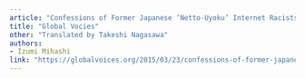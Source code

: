 ```yaml
---
article: "Confessions of Former Japanese ‘Netto-Uyoku’ Internet Racists"
title: "Global Vocies"
other: "Translated by Takeshi Nagasawa"
authors:
- Izumi Mihashi
link: "https://globalvoices.org/2015/03/23/confessions-of-former-japanese-netto-uyo-internet-racists/"
---
```


